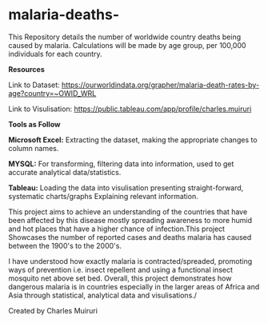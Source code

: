 # malaria-deaths-

This Repository details the number of worldwide country deaths being caused by malaria. Calculations will be made by age group, per 100,000 individuals for each country.

**Resources**

Link to Dataset: https://ourworldindata.org/grapher/malaria-death-rates-by-age?country=~OWID_WRL

Link to Visulisation: https://public.tableau.com/app/profile/charles.muiruri

**Tools as Follow**

**Microsoft Excel:** Extracting the dataset, making the appropriate changes to column names.

**MYSQL:** For transforming, filtering data into information, used to get accurate analytical data/statistics.

**Tableau:** Loading the data into visulisation presenting straight-forward, systematic charts/graphs Explaining relevant information.

This project aims to achieve an understanding of the countries that have been affected by this disease mostly spreading awareness to more humid and hot places that have a higher chance of infection.This project Showcases the number of reported cases and deaths malaria has caused between the 1900's to the 2000's.

I have understood how exactly malaria is contracted/spreaded, promoting ways of prevention i.e. insect repellent and using a functional insect mosquito net above set bed. Overall, this project demonstrates how dangerous malaria is in countries especially in the larger areas of Africa and Asia through statistical, analytical data and visulisations./

Created by Charles Muiruri





